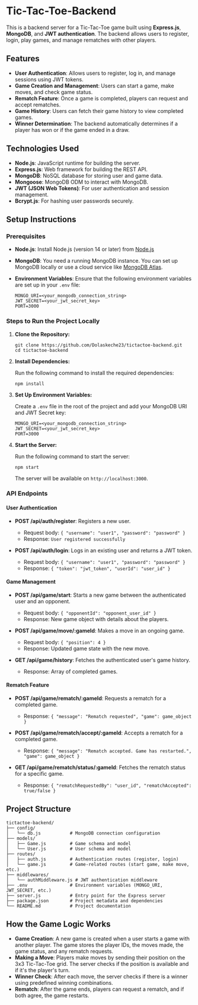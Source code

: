 ﻿# Tic-Tac-Toe-Backend

This is a backend server for a Tic-Tac-Toe game built using **Express.js**, **MongoDB**, and **JWT authentication**. The backend allows users to register, login, play games, and manage rematches with other players.

## Features

- **User Authentication**: Allows users to register, log in, and manage sessions using JWT tokens.
- **Game Creation and Management**: Users can start a game, make moves, and check game status.
- **Rematch Feature**: Once a game is completed, players can request and accept rematches.
- **Game History**: Users can fetch their game history to view completed games.
- **Winner Determination**: The backend automatically determines if a player has won or if the game ended in a draw.

## Technologies Used

- **Node.js**: JavaScript runtime for building the server.
- **Express.js**: Web framework for building the REST API.
- **MongoDB**: NoSQL database for storing user and game data.
- **Mongoose**: MongoDB ODM to interact with MongoDB.
- **JWT (JSON Web Tokens)**: For user authentication and session management.
- **Bcrypt.js**: For hashing user passwords securely.

## Setup Instructions

### Prerequisites

- **Node.js**: Install Node.js (version 14 or later) from [Node.js](https://nodejs.org/)
- **MongoDB**: You need a running MongoDB instance. You can set up MongoDB locally or use a cloud service like [MongoDB Atlas](https://www.mongodb.com/cloud/atlas).
- **Environment Variables**: Ensure that the following environment variables are set up in your `.env` file:
  
  ```
  MONGO_URI=<your_mongodb_connection_string>
  JWT_SECRET=<your_jwt_secret_key>
  PORT=3000
  ```

### Steps to Run the Project Locally

1. **Clone the Repository:**

   ```
   git clone https://github.com/Dolaskeche23/tictactoe-backend.git
   cd tictactoe-backend
   ```

2. **Install Dependencies:**

   Run the following command to install the required dependencies:

   ```
   npm install
   ```

3. **Set Up Environment Variables:**

   Create a `.env` file in the root of the project and add your MongoDB URI and JWT Secret key:

   ```
   MONGO_URI=<your_mongodb_connection_string>
   JWT_SECRET=<your_jwt_secret_key>
   PORT=3000
   ```

4. **Start the Server:**

   Run the following command to start the server:

   ```
   npm start
   ```

   The server will be available on `http://localhost:3000`.

### API Endpoints

#### User Authentication

- **POST /api/auth/register**: Registers a new user.
  - Request body: `{ "username": "user1", "password": "password" }`
  - Response: `User registered successfully`

- **POST /api/auth/login**: Logs in an existing user and returns a JWT token.
  - Request body: `{ "username": "user1", "password": "password" }`
  - Response: `{ "token": "jwt_token", "userId": "user_id" }`

#### Game Management

- **POST /api/game/start**: Starts a new game between the authenticated user and an opponent.
  - Request body: `{ "opponentId": "opponent_user_id" }`
  - Response: New game object with details about the players.

- **POST /api/game/move/:gameId**: Makes a move in an ongoing game.
  - Request body: `{ "position": 4 }`
  - Response: Updated game state with the new move.

- **GET /api/game/history**: Fetches the authenticated user's game history.
  - Response: Array of completed games.

#### Rematch Feature

- **POST /api/game/rematch/:gameId**: Requests a rematch for a completed game.
  - Response: `{ "message": "Rematch requested", "game": game_object }`

- **POST /api/game/rematch/accept/:gameId**: Accepts a rematch for a completed game.
  - Response: `{ "message": "Rematch accepted. Game has restarted.", "game": game_object }`

- **GET /api/game/rematch/status/:gameId**: Fetches the rematch status for a specific game.
  - Response: `{ "rematchRequestedBy": "user_id", "rematchAccepted": true/false }`

## Project Structure

```
tictactoe-backend/
├── config/
│   └── db.js           # MongoDB connection configuration
├── models/
│   ├── Game.js         # Game schema and model
│   └── User.js         # User schema and model
├── routes/
│   ├── auth.js         # Authentication routes (register, login)
│   └── game.js         # Game-related routes (start game, make move, etc.)
├── middlewares/
│   └── authMiddleware.js # JWT authentication middleware
├── .env                # Environment variables (MONGO_URI, JWT_SECRET, etc.)
├── server.js           # Entry point for the Express server
├── package.json        # Project metadata and dependencies
└── README.md           # Project documentation
```

## How the Game Logic Works

- **Game Creation**: A new game is created when a user starts a game with another player. The game stores the player IDs, the moves made, the game status, and any rematch requests.
- **Making a Move**: Players make moves by sending their position on the 3x3 Tic-Tac-Toe grid. The server checks if the position is available and if it's the player's turn.
- **Winner Check**: After each move, the server checks if there is a winner using predefined winning combinations.
- **Rematch**: After the game ends, players can request a rematch, and if both agree, the game restarts.
